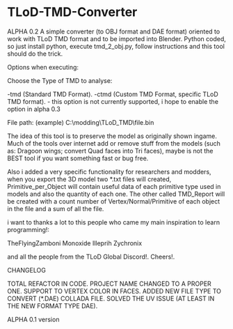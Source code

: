 # TLoD-TMD-Converter
ALPHA 0.2
A simple converter (to OBJ format and DAE format) oriented to work with TLoD TMD format and to be imported into Blender.
Python coded, so just install python, execute tmd_2_obj.py, follow instructions and this tool should do the trick.

Options when executing:

Choose the Type of TMD to analyse:

-tmd (Standard TMD Format).
-ctmd (Custom TMD Format, specific TLoD TMD format). - this option is not currently supported, i hope to enable the option in alpha 0.3

File path: (example)
C:\modding\TLoD_TMD\file.bin


The idea of this tool is to preserve the model as originally shown ingame. Much of the tools over internet add or remove stuff from the models (such as: Dragoon wings; convert Quad faces into Tri faces), maybe is not the BEST tool if you want something fast or bug free.

Also i added a very specific functionality for researchers and modders, when you export the 3D model two *.txt files will created, Primitive_per_Object will contain useful data of each primitive type used in models and also the quantity of each one. The other called TMD_Report will be created with a count number of Vertex/Normal/Primitive of each object in the file and a sum of all the file.


i want to thanks a lot to this people who came my main inspiration to learn programming!:

TheFlyingZamboni Monoxide Illeprih Zychronix

and all the people from the TLoD Global Discord!. Cheers!.


CHANGELOG

TOTAL REFACTOR IN CODE.
PROJECT NAME CHANGED TO A PROPER ONE.
SUPPORT TO VERTEX COLOR IN FACES.
ADDED NEW FILE TYPE TO CONVERT (*.DAE) COLLADA FILE.
SOLVED THE UV ISSUE (AT LEAST IN THE NEW FORMAT TYPE DAE).

ALPHA 0.1 version
